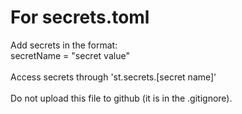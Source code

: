 # For secrets.toml
Add secrets in the format:
<br>
secretName = "secret value"
<br><br>
Access secrets through 'st.secrets.[secret name]'
<br><br>
Do not upload this file to github (it is in the .gitignore).

